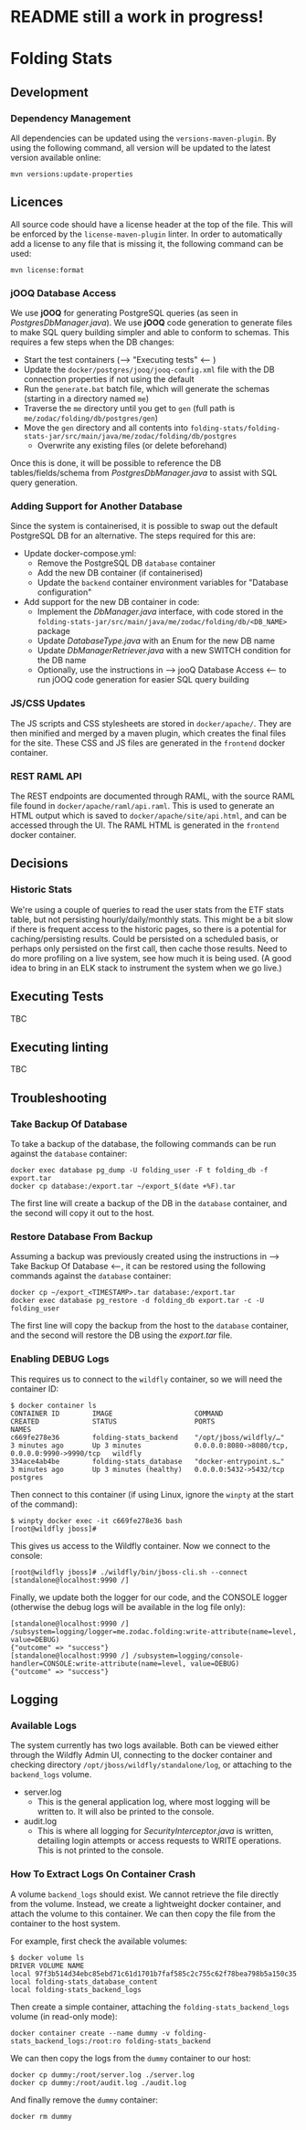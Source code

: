 # README still a work in progress!

# Folding Stats

## Development

### Dependency Management

All dependencies can be updated using the `versions-maven-plugin`. By using the following command, all version will be updated to the latest version
available online:

    mvn versions:update-properties

## Licences

All source code should have a license header at the top of the file. This will be enforced by the `license-maven-plugin` linter. In order to
automatically add a license to any file that is missing it, the following command can be used:

    mvn license:format

### jOOQ Database Access

We use **jOOQ** for generating PostgreSQL queries (as seen in *PostgresDbManager.java*). We use **jOOQ** code generation to generate files to make SQL
query building simpler and able to conform to schemas. This requires a few steps when the DB changes:

- Start the test containers (--> "Executing tests" <-- )
- Update the `docker/postgres/jooq/jooq-config.xml` file with the DB connection properties if not using the default
- Run the `generate.bat` batch file, which will generate the schemas (starting in a directory named `me`)
- Traverse the `me` directory until you get to `gen` (full path is `me/zodac/folding/db/postgres/gen`)
- Move the `gen` directory and all contents into `folding-stats/folding-stats-jar/src/main/java/me/zodac/folding/db/postgres`
    - Overwrite any existing files (or delete beforehand)

Once this is done, it will be possible to reference the DB tables/fields/schema from *PostgresDbManager.java* to assist with SQL query generation.

### Adding Support for Another Database

Since the system is containerised, it is possible to swap out the default PostgreSQL DB for an alternative. The steps required for this are:

- Update docker-compose.yml:
    - Remove the PostgreSQL DB `database` container
    - Add the new DB container (if containerised)
    - Update the `backend` container environment variables for "Database configuration"
- Add support for the new DB container in code:
    - Implement the *DbManager.java* interface, with code stored in the `folding-stats-jar/src/main/java/me/zodac/folding/db/<DB_NAME>` package
    - Update *DatabaseType.java* with an Enum for the new DB name
    - Update *DbManagerRetriever.java* with a new SWITCH condition for the DB name
    - Optionally, use the instructions in --> jooQ Database Access <-- to run jOOQ code generation for easier SQL query building

### JS/CSS Updates

The JS scripts and CSS stylesheets are stored in `docker/apache/`. They are then minified and merged by a maven plugin, which creates the final files
for the site. These CSS and JS files are generated in the `frontend` docker container.

### REST RAML API

The REST endpoints are documented through RAML, with the source RAML file found in  `docker/apache/raml/api.raml`. This is used to generate an HTML
output which is saved to `docker/apache/site/api.html`, and can be accessed through the UI. The RAML HTML is generated in the `frontend` docker
container.

## Decisions

### Historic Stats

We're using a couple of queries to read the user stats from the ETF stats table, but not persisting hourly/daily/monthly stats. This might be a bit
slow if there is frequent access to the historic pages, so there is a potential for caching/persisting results. Could be persisted on a scheduled
basis, or perhaps only persisted on the first call, then cache those results. Need to do more profiling on a live system, see how much it is being
used. (A good idea to bring in an ELK stack to instrument the system when we go live.)

## Executing Tests

TBC

## Executing linting

TBC

## Troubleshooting

### Take Backup Of Database

To take a backup of the database, the following commands can be run against the `database` container:

    docker exec database pg_dump -U folding_user -F t folding_db -f export.tar
    docker cp database:/export.tar ~/export_$(date +%F).tar

The first line will create a backup of the DB in the `database` container, and the second will copy it out to the host.

### Restore Database From Backup

Assuming a backup was previously created using the instructions in --> Take Backup Of Database <--, it can be restored using the following commands
against the `database` container:

    docker cp ~/export_<TIMESTAMP>.tar database:/export.tar
    docker exec database pg_restore -d folding_db export.tar -c -U folding_user

The first line will copy the backup from the host to the `database` container, and the second will restore the DB using the *export.tar* file.

### Enabling DEBUG Logs

This requires us to connect to the `wildfly` container, so we will need the container ID:

    $ docker container ls
    CONTAINER ID        IMAGE                    COMMAND                  CREATED             STATUS                   PORTS                                            NAMES
    c669fe278e36        folding-stats_backend    "/opt/jboss/wildfly/…"   3 minutes ago       Up 3 minutes             0.0.0.0:8080->8080/tcp, 0.0.0.0:9990->9990/tcp   wildfly
    334ace4ab4be        folding-stats_database   "docker-entrypoint.s…"   3 minutes ago       Up 3 minutes (healthy)   0.0.0.0:5432->5432/tcp                           postgres

Then connect to this container (if using Linux, ignore the `winpty` at the start of the command):

    $ winpty docker exec -it c669fe278e36 bash
    [root@wildfly jboss]#

This gives us access to the Wildfly container. Now we connect to the console:

    [root@wildfly jboss]# ./wildfly/bin/jboss-cli.sh --connect
    [standalone@localhost:9990 /]

Finally, we update both the logger for our code, and the CONSOLE logger (otherwise the debug logs will be available in the log file only):

    [standalone@localhost:9990 /] /subsystem=logging/logger=me.zodac.folding:write-attribute(name=level, value=DEBUG)
    {"outcome" => "success"}
    [standalone@localhost:9990 /] /subsystem=logging/console-handler=CONSOLE:write-attribute(name=level, value=DEBUG)
    {"outcome" => "success"}

## Logging

### Available Logs

The system currently has two logs available. Both can be viewed either through the Wildfly Admin UI, connecting to the docker container and checking
directory `/opt/jboss/wildfly/standalone/log`, or attaching to the `backend_logs` volume.

- server.log
    - This is the general application log, where most logging will be written to. It will also be printed to the console.
- audit.log
    - This is where all logging for *SecurityInterceptor.java* is written, detailing login attempts or access requests to WRITE operations. This is
      not printed to the console.

### How To Extract Logs On Container Crash

A volume `backend_logs` should exist. We cannot retrieve the file directly from the volume. Instead, we create a lightweight docker container, and
attach the volume to this container. We can then copy the file from the container to the host system.

For example, first check the available volumes:

    $ docker volume ls
    DRIVER VOLUME NAME
    local 97f3b514d34ebc85ebd71c61d1701b7faf585c2c755c62f78bea798b5a150c35
    local folding-stats_database_content
    local folding-stats_backend_logs

Then create a simple container, attaching the `folding-stats_backend_logs` volume (in read-only mode):

    docker container create --name dummy -v folding-stats_backend_logs:/root:ro folding-stats_backend

We can then copy the logs from the `dummy` container to our host:

    docker cp dummy:/root/server.log ./server.log
    docker cp dummy:/root/audit.log ./audit.log

And finally remove the `dummy` container:

    docker rm dummy